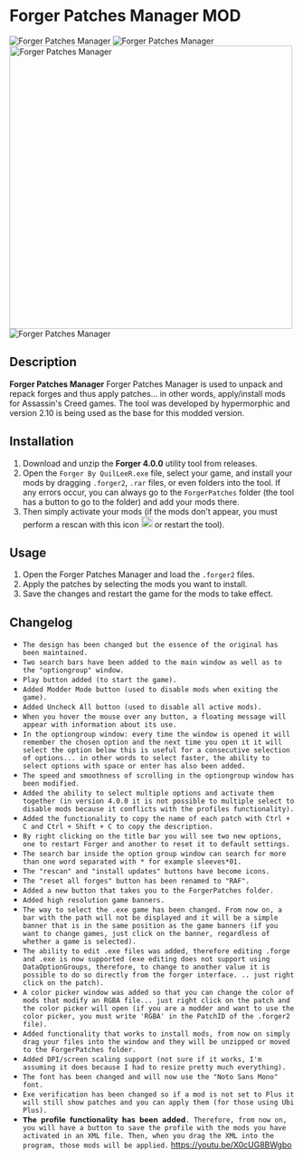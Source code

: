# Forger Patches Manager MOD

<img src="https://i.imgur.com/vYrx6te.png" alt="Forger Patches Manager">
<img src="https://i.imgur.com/CANu3DM.png" alt="Forger Patches Manager">
<img src="https://i.imgur.com/xZwvM7y.png" alt="Forger Patches Manager" style="width: 500px;">
<img src="https://i.imgur.com/HGDvZFI.png" alt="Forger Patches Manager">

## Description

**Forger Patches Manager** Forger Patches Manager is used to unpack and repack forges and thus apply patches... in other words, apply/install mods for Assassin's Creed games. The tool was developed by hypermorphic and version 2.10 is being used as the base for this modded version.

## Installation

1. Download and unzip the **Forger 4.0.0** utility tool from releases.
2. Open the `Forger By QuilLeeR.exe` file, select your game, and install your mods by dragging `.forger2`, `.rar` files, or even folders into the tool. If any errors occur, you can always go to the `ForgerPatches` folder (the tool has a button to go to the folder) and add your mods there.
3. Then simply activate your mods (if the mods don't appear, you must perform a rescan with this icon <img src="https://i.imgur.com/VKvtqgh.png" alt="Rescan Icon" width="20" height="20" style="margin-bottom: -4px;"/> or restart the tool).

## Usage

1. Open the Forger Patches Manager and load the `.forger2` files.
2. Apply the patches by selecting the mods you want to install.
3. Save the changes and restart the game for the mods to take effect.

## Changelog
- `The design has been changed but the essence of the original has been maintained.`
- `Two search bars have been added to the main window as well as to the "optiongroup" window.`
- `Play button added (to start the game).`
- `Added Modder Mode button (used to disable mods when exiting the game).`
- `Added Uncheck All button (used to disable all active mods).`
- `When you hover the mouse over any button, a floating message will appear with information about its use.`
- `In the optiongroup window: every time the window is opened it will remember the chosen option and the next time you open it it will select the option below this is useful for a consecutive selection of options... in other words to select faster, the ability to select options with space or enter has also been added.`
- `The speed and smoothness of scrolling in the optiongroup window has been modified.`
- `Added the ability to select multiple options and activate them together (in version 4.0.0 it is not possible to multiple select to disable mods because it conflicts with the profiles functionality).`
- `Added the functionality to copy the name of each patch with Ctrl + C and Ctrl + Shift + C to copy the description.`
- `By right clicking on the title bar you will see two new options, one to restart Forger and another to reset it to default settings.`
- `The search bar inside the option group window can search for more than one word separated with * for example sleeves*01.`
- `The "rescan" and "install updates" buttons have become icons.`
- `The "reset all forges" button has been renamed to "RAF".`
- `Added a new button that takes you to the ForgerPatches folder.`
- `Added high resolution game banners.`
- `The way to select the .exe game has been changed. From now on, a bar with the path will not be displayed and it will be a simple banner that is in the same position as the game banners (if you want to change games, just click on the banner, regardless of whether a game is selected).`
- `The ability to edit .exe files was added, therefore editing .forge and .exe is now supported (exe editing does not support using DataOptionGroups, therefore, to change to another value it is possible to do so directly from the forger interface. .. just right click on the patch).`
- `A color picker window was added so that you can change the color of mods that modify an RGBA file... just right click on the patch and the color picker will open (if you are a modder and want to use the color picker, you must write 'RGBA' in the PatchID of the .forger2 file).`
- `Added functionality that works to install mods, from now on simply drag your files into the window and they will be unzipped or moved to the ForgerPatches folder.`
- `Added DPI/screen scaling support (not sure if it works, I'm assuming it does because I had to resize pretty much everything).`
- `The font has been changed and will now use the "Noto Sans Mono" font.`
- `Exe verification has been changed so if a mod is not set to Plus it will still show patches and you can apply them (for those using Ubi Plus).`
- `𝗧𝗵𝗲 𝗽𝗿𝗼𝗳𝗶𝗹𝗲 𝗳𝘂𝗻𝗰𝘁𝗶𝗼𝗻𝗮𝗹𝗶𝘁𝘆 𝗵𝗮𝘀 𝗯𝗲𝗲𝗻 𝗮𝗱𝗱𝗲𝗱. Therefore, from now on, you will have a button to save the profile with the mods you have activated in an XML file. Then, when you drag the XML into the program, those mods will be applied.` https://youtu.be/X0cUG8BWgbo
